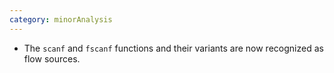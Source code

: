 ```yaml
---
category: minorAnalysis
---
```

* The `scanf` and `fscanf` functions and their variants are now recognized as flow sources.
